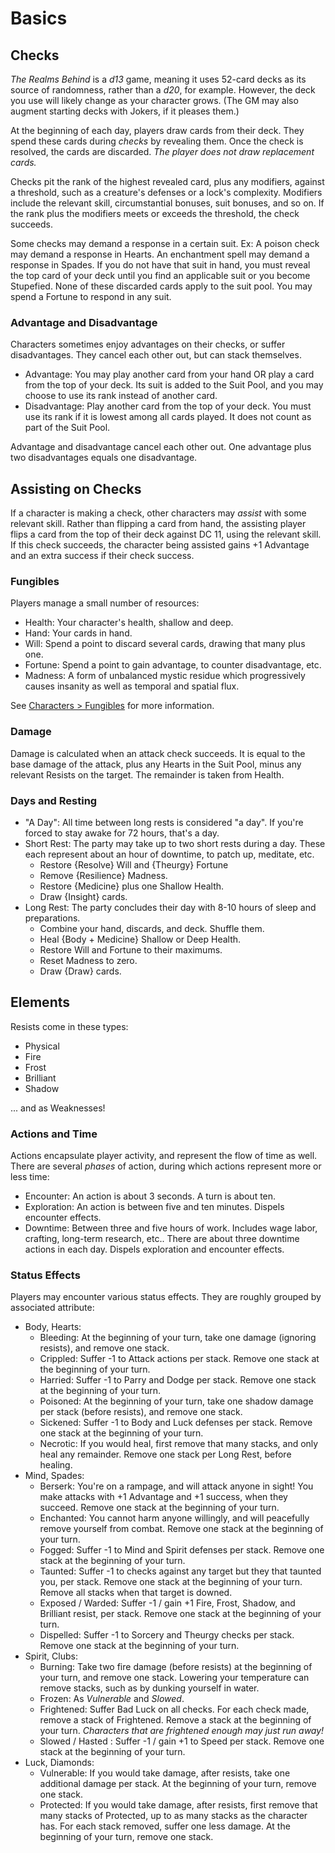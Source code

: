 # Basics

## Checks

*The Realms Behind* is a *d13* game, meaning it uses 52-card decks as its source of randomness, rather than a *d20*, for example. However, the deck you use will likely change as your character grows. (The GM may also augment starting decks with Jokers, if it pleases them.)

At the beginning of each day, players draw cards from their deck. They spend these cards during *checks* by revealing them. Once the check is resolved, the cards are discarded. *The player does not draw replacement cards.*

Checks pit the rank of the highest revealed card, plus any modifiers, against a threshold, such as a creature's defenses or a lock's complexity. Modifiers include the relevant skill, circumstantial bonuses, suit bonuses, and so on. If the rank plus the modifiers meets or exceeds the threshold, the check succeeds.

Some checks may demand a response in a certain suit. Ex: A poison check may demand a response in Hearts. An enchantment spell may demand a response in Spades. If you do not have that suit in hand, you must reveal the top card of your deck until you find an applicable suit or you become Stupefied. None of these discarded cards apply to the suit pool. You may spend a Fortune to respond in any suit.

### Advantage and Disadvantage

Characters sometimes enjoy advantages on their checks, or suffer disadvantages. They cancel each other out, but can stack themselves.

- Advantage: You may play another card from your hand OR play a card from the top of your deck. Its suit is added to the Suit Pool, and you may choose to use its rank instead of another card.
- Disadvantage: Play another card from the top of your deck. You must use its rank if it is lowest among all cards played. It does not count as part of the Suit Pool.

Advantage and disadvantage cancel each other out. One advantage plus two disadvantages equals one disadvantage.

## Assisting on Checks

If a character is making a check, other characters may *assist* with some relevant skill. Rather than flipping a card from hand, the assisting player flips a card from the top of their deck against DC 11, using the relevant skill. If this check succeeds, the character being assisted gains +1 Advantage and an extra success if their check success.

### Fungibles

Players manage a small number of resources:

- Health: Your character's health, shallow and deep.
- Hand: Your cards in hand.
- Will: Spend a point to discard several cards, drawing that many plus one.
- Fortune: Spend a point to gain advantage, to counter disadvantage, etc.
- Madness: A form of unbalanced mystic residue which progressively causes insanity as well as temporal and spatial flux.

See [Characters > Fungibles](./characters.md#fungibles) for more information.

### Damage

Damage is calculated when an attack check succeeds. It is equal to the base damage of the attack, plus any Hearts in the Suit Pool, minus any relevant Resists on the target. The remainder is taken from Health.

### Days and Resting

- "A Day": All time between long rests is considered "a day". If you're forced to stay awake for 72 hours, that's a day.
- Short Rest: The party may take up to two short rests during a day. These each represent about an hour of downtime, to patch up, meditate, etc.
    - Restore {Resolve} Will and {Theurgy} Fortune
    - Remove {Resilience} Madness.
    - Restore {Medicine} plus one Shallow Health.
    - Draw {Insight} cards.
- Long Rest: The party concludes their day with 8-10 hours of sleep and preparations.
    - Combine your hand, discards, and deck. Shuffle them.
    - Heal {Body + Medicine} Shallow or Deep Health.
    - Restore Will and Fortune to their maximums.
    - Reset Madness to zero.
    - Draw {Draw} cards.

## Elements

Resists come in these types:

- Physical
- Fire
- Frost
- Brilliant
- Shadow

... and as Weaknesses!

### Actions and Time

Actions encapsulate player activity, and represent the flow of time as well. There are several *phases* of action, during which actions represent more or less time:

- Encounter: An action is about 3 seconds. A turn is about ten.
- Exploration: An action is between five and ten minutes. Dispels encounter effects.
- Downtime: Between three and five hours of work. Includes wage labor, crafting, long-term research, etc.. There are about three downtime actions in each day. Dispels exploration and encounter effects.

### Status Effects

Players may encounter various status effects. They are roughly grouped by associated attribute:

- Body, Hearts:
    - Bleeding: At the beginning of your turn, take one damage (ignoring resists), and remove one stack.
    - Crippled: Suffer -1 to Attack actions per stack. Remove one stack at the beginning of your turn.
    - Harried: Suffer -1 to Parry and Dodge per stack. Remove one stack at the beginning of your turn.
    - Poisoned: At the beginning of your turn, take one shadow damage per stack (before resists), and remove one stack.
    - Sickened: Suffer -1 to Body and Luck defenses per stack. Remove one stack at the beginning of your turn.
    - Necrotic: If you would heal, first remove that many stacks, and only heal any remainder. Remove one stack per Long Rest, before healing.
- Mind, Spades:
    - Berserk: You're on a rampage, and will attack anyone in sight! You make attacks with +1 Advantage and +1 success, when they succeed. Remove one stack at the beginning of your turn.
    - Enchanted: You cannot harm anyone willingly, and will peacefully remove yourself from combat. Remove one stack at the beginning of your turn.
    - Fogged: Suffer -1 to Mind and Spirit defenses per stack. Remove one stack at the beginning of your turn.
    - Taunted: Suffer -1 to checks against any target but they that taunted you, per stack. Remove one stack at the beginning of your turn. Remove all stacks when that target is downed.
    - Exposed / Warded: Suffer -1 / gain +1 Fire, Frost, Shadow, and Brilliant resist, per stack. Remove one stack at the beginning of your turn.
    - Dispelled: Suffer -1 to Sorcery and Theurgy checks per stack. Remove one stack at the beginning of your turn.
- Spirit, Clubs:
    - Burning: Take two fire damage (before resists) at the beginning of your turn, and remove one stack. Lowering your temperature can remove stacks, such as by dunking yourself in water.
    - Frozen: As *Vulnerable* and *Slowed*.
    - Frightened: Suffer Bad Luck on all checks. For each check made, remove a stack of Frightened. Remove a stack at the beginning of your turn. *Characters that are frightened enough may just run away!*
    - Slowed / Hasted : Suffer -1 / gain +1 to Speed per stack. Remove one stack at the beginning of your turn.
- Luck, Diamonds:
    - Vulnerable: If you would take damage, after resists, take one additional damage per stack. At the beginning of your turn, remove one stack.
    - Protected: If you would take damage, after resists, first remove that many stacks of Protected, up to as many stacks as the character has. For each stack removed, suffer one less damage. At the beginning of your turn, remove one stack.
